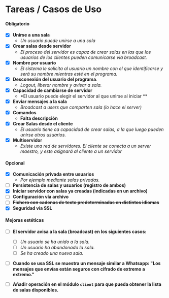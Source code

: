 # Tareas / Casos de Uso

#### Obligatorio
- [x] **Unirse a una sala**
    - *Un usuario puede unirse a una sala*
- [x] **Crear salas desde servidor**
    - *El proceso del servidor es capaz de crear salas en las que los usuarios de los clientes pueden comunicarse via broadcast.*
- [x] **Nombre por usuario**
    - *El sistema le solicita al usuario un nombre con el que identificarse y será su nombre mientras esté en el programa.*
- [x] **Desconexión del usuario del programa**.
    - *Logout, liberar nombre y avisar a sala.*
- [x] **Capacidad de cambiarse de servidor**
    - *El usuario puede elegir el servidor al que unirse al iniciar **
- [x] **Enviar mensajes a la sala**  
    - *Broadcast a users que comparten sala (lo hace el server)*
- [x] **Comandos**
    - **Falta descripción**
- [x] **Crear Salas desde el cliente**
    - *El usuario tiene ca capacidad de crear salas, a la que luego pueden unirse otros usuarios.*
- [x] **Multiservidor**
    - *Existe una red de servidores. El cliente se conecta a un server maestro, y este asignará al cliente a un servidor*
#### Opcional
- [x] **Comunicación privada entre usuarios**
    - *Por ejemplo mediante salas privadas.*
- [ ] **Persistencia de salas y usuarios (registro de ambos)**
- [x] **Iniciar servidor con salas ya creadas (indicadas en un archivo)**
- [ ] **Configuración vía archivo**
- [ ] **~~Fichero con cadenas de texto predeterminadas en distintos idiomas~~**
- [x] **Seguridad via SSL**

#### Mejoras estéticas

- [ ] **El servidor avisa a la sala (broadcast) en los siguientes casos:**
    - [ ] *Un usuario se ha unido a la sala.*
    - [ ] *Un usuario ha abandonado la sala.*
    - [ ] *Se ha creado una nueva sala.*
- [ ] **Cuando se usa SSL se muestra un mensaje similar a Whatsapp: "Los mensajes que envías están seguros con cifrado de extremo a extremo."**
- [ ] **Añadir operación en el módulo `client` para que pueda obtener la lista de salas disponibles.**
    
